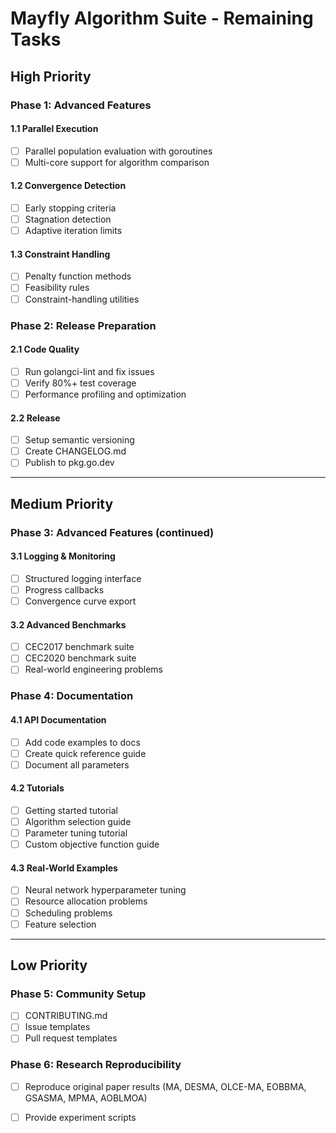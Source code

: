 # Mayfly Algorithm Suite - Remaining Tasks

## High Priority

### Phase 1: Advanced Features

#### 1.1 Parallel Execution
- [ ] Parallel population evaluation with goroutines
- [ ] Multi-core support for algorithm comparison

#### 1.2 Convergence Detection
- [ ] Early stopping criteria
- [ ] Stagnation detection
- [ ] Adaptive iteration limits

#### 1.3 Constraint Handling
- [ ] Penalty function methods
- [ ] Feasibility rules
- [ ] Constraint-handling utilities

### Phase 2: Release Preparation

#### 2.1 Code Quality
- [ ] Run golangci-lint and fix issues
- [ ] Verify 80%+ test coverage
- [ ] Performance profiling and optimization

#### 2.2 Release
- [ ] Setup semantic versioning
- [ ] Create CHANGELOG.md
- [ ] Publish to pkg.go.dev

---

## Medium Priority

### Phase 3: Advanced Features (continued)

#### 3.1 Logging & Monitoring
- [ ] Structured logging interface
- [ ] Progress callbacks
- [ ] Convergence curve export

#### 3.2 Advanced Benchmarks
- [ ] CEC2017 benchmark suite
- [ ] CEC2020 benchmark suite
- [ ] Real-world engineering problems

### Phase 4: Documentation

#### 4.1 API Documentation
- [ ] Add code examples to docs
- [ ] Create quick reference guide
- [ ] Document all parameters

#### 4.2 Tutorials
- [ ] Getting started tutorial
- [ ] Algorithm selection guide
- [ ] Parameter tuning tutorial
- [ ] Custom objective function guide

#### 4.3 Real-World Examples
- [ ] Neural network hyperparameter tuning
- [ ] Resource allocation problems
- [ ] Scheduling problems
- [ ] Feature selection

---

## Low Priority

### Phase 5: Community Setup

- [ ] CONTRIBUTING.md
- [ ] Issue templates
- [ ] Pull request templates

### Phase 6: Research Reproducibility

- [ ] Reproduce original paper results (MA, DESMA, OLCE-MA, EOBBMA, GSASMA, MPMA, AOBLMOA)
- [ ] Provide experiment scripts

